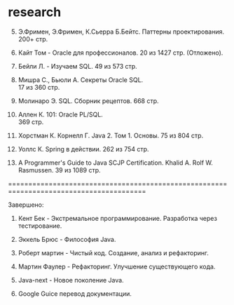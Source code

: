 research
========================================================================================

5. Э.Фримен, Э.Фримен, К.Сьерра Б.Бейтс. Паттерны проектирования.
   200+ стр.

8. Кайт Том - Oracle для профессионалов.
   20 из 1427 стр. (Отложено).

9. Бейли Л. - Изучаем SQL.
   49 из 573 стр. 

10. Мишра С., Бьюли А. Секреты Oracle SQL.   
    17 из 360 стр.
	
11. Молинаро Э. SQL. Сборник рецептов.
    668 стр.
	
12. Аллен К. 101: Oracle PL/SQL.	
    369 стр.

13. Хорстман К. Корнелл Г. Java 2. Том 1. Основы.
    75 из 804 стр.
	
14. Уоллс К. Spring в действии.
    262 из 754 стр.
	 
15. A Programmer's Guide to Java SCJP Certification. Khalid A. Rolf W. Rasmussen.
    39 из 1089 стр.
    
========================================================================================
	
Завершено:
   
1. Кент Бек - Экстремальное программирование. Разработка через тестирование.
   
2. Эккель Брюс - Философия Java. 

3. Роберт мартин - Чистый код. Создание, анализ и рефакторинг.

4. Мартин Фаулер - Рефакторинг. Улучшение существующего кода.
   
6. Java-next - Новое поколение Java.

7. Google Guice перевод документации. 
